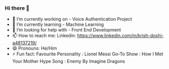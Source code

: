 ### Hi there 👋
- 🔭 I’m currently working on - Voice Authentication Project
- 🌱 I’m currently learning - Machine Learning
- 🤔 I’m looking for help with - Front End Development
- 📫 How to reach me: Linkedin: https://www.linkedin.com/in/krish-doshi-a48137219/
- 😄 Pronouns: He/Him
- ⚡ Fun fact: Favourite Personality : Lionel Messi
                Go-To Show : How I Met Your Mother
                Hype Song : Enemy By Imagine Dragons
                
